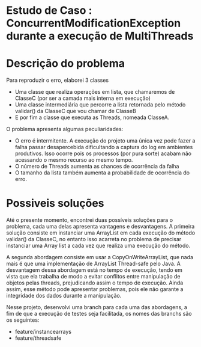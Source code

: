 # Estudo de Caso : ConcurrentModificationException durante a execução de MultiThreads

# Descrição do problema

Para reproduzir o erro, elaborei 3 classes
- Uma classe que realiza operações em lista, que chamaremos de ClasseC (por ser a camada mais interna em execução)
- Uma classe intermediária que percorre a lista retornada pelo método validar() da ClasseC que vou chamar de ClasseB
- E por fim a classe que executa as Threads, nomeada ClasseA.

O problema apresenta algumas peculiaridades:
- O erro é intermitente. A execução do projeto uma única vez pode fazer a falha passar desapercebida dificultando a captura do log em ambientes produtivos. Isso ocorre pois os processos (por pura sorte) acabam não acessando o mesmo recurso ao mesmo tempo.
- O número de Threads aumenta as chances de ocorrência da falha
- O tamanho da lista também aumenta a probabilidade de ocorrência do erro.

# Possiveis soluções

Até o presente momento, encontrei duas possíveis soluções para o problema, cada uma delas apresenta vantagens e desvantagens. A primeira solução consiste em instanciar uma ArrayList em cada execução do método validar() da ClasseC, no entanto isso acarreta no problema de precisar instanciar uma Array list a cada vez que realiza uma execução do método.

A segunda abordagem consiste em usar a CopyOnWriteArrayList, que nada mais é que uma implementação de ArrayList Thread-safe pelo Java. A desvantagem dessa abordagem está no tempo de execução, tendo em vista que ela trabalha de modo a evitar conflitos entre manipulação de objetos pelas threads, prejudicando assim o tempo de execução. Ainda assim, esse método pode apresentar problemas, pois ele não garante a integridade dos dados durante a manipulação.

Nesse projeto, desenvolvi uma branch para cada uma das abordagens, a fim de que a execução de testes seja facilitada, os nomes das branchs são os seguintes:
- feature/instancearrays
- feature/threadsafe
